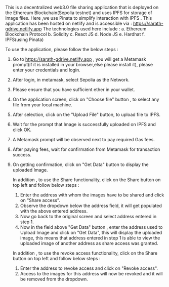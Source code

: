 This is a decentralized web3.0 file sharing application that is deployed on the Ethereum Blockchain(Sepolia testnet) and uses IPFS for storage of Image files. Here ,we use Pinata to simplify interaction with IPFS . This application has been hosted on netlify and is accessible via : https://sarath-gdrive.netlify.app 
The technologies used here include :
   a. Ethereum Blockchain Protocol
   b. Solidity
   c. React JS
   d. Node JS
   e. Hardhat
   f. IPFS(using Pinata)

To use the application, please follow the below steps :
   1. Go to https://sarath-gdrive.netlify.app , you will get a Metamask prompt(if it is installed in your browser,else please install it), please enter your credentials and login.
   2. After login, in metamask, select Sepolia as the Network.
   3. Please ensure that you have sufficient ether in your wallet.
   4. On the application screen, click on "Choose file" button , to select any file from your local machine.
   5. After selection, click on the "Upload File" button, to upload file to IPFS.
   6. Wait for the prompt that Image is successfully uploaded on IPFS and click OK.
   7. A Metamask prompt will be observed next to pay required Gas fees.
   8. After paying fees, wait for confirmation from Metamask for transaction success.
   9. On getting confirmation, click on "Get Data" button to display the uploaded Image.

      In addition , to use the Share functionality, click on the Share button on top left and follow below steps :
       1. Enter the address with whom the images have to be shared and click on "Share access".
       2. Observe the dropdown  below the address field, it will get populated with the above entered address.
       3. Now go back to the original screen and select address entered in step 1.
       4. Now in the field above "Get Data" button , enter the address used to Upload Image and click on "Get Data", this will display the uploaded image, this means that address entered in step 1 is able to view the uploaded image of another address as share access was granted.
     
      In addition , to use the revoke access functionality, click on the Share button on top left and follow below steps :
       1. Enter the address to revoke access and click on "Revoke access".
       2. Access to the images for this address will now be revoked and it will be removed from the dropdown.
      
